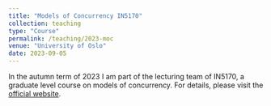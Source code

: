 ```yaml
---
title: "Models of Concurrency IN5170"
collection: teaching
type: "Course"
permalink: /teaching/2023-moc
venue: "University of Oslo"
date: 2023-09-05
---
```


In the autumn term of 2023 I am part of the lecturing team of IN5170, a graduate level course on models of concurrency.
For details, please visit the [official website](https://www.uio.no/studier/emner/matnat/ifi/IN5170/index-eng.html).
